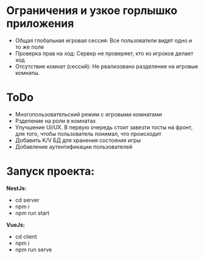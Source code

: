 # Ограничения и узкое горлышко приложения

- Общая глобальная игровая сессия: Все пользователи видят одно и то же поле
- Проверка прав на ход: Сервер не проверяет, кто из игроков делает ход
- Отсутствие комнат (сессий): Не реализовано разделение на игровые комнаты.

# ToDo

- Многопользовательский режим с игровыми комнатами
- Рзделение на роли в комнатах
- Улучшение UI/UX. В первую очередь стоит завезти тосты на фронт, для того, чтобы пользователь понимал, что происходит
- Добавить K/V БД для хранения состояния игры
- Добавление аутентификации пользователей

# Запуск проекта:

**NestJs:** 
- cd server
- npm i
- npm run start

**VueJs:** 
- cd client 
- npm i 
- npm run serve
